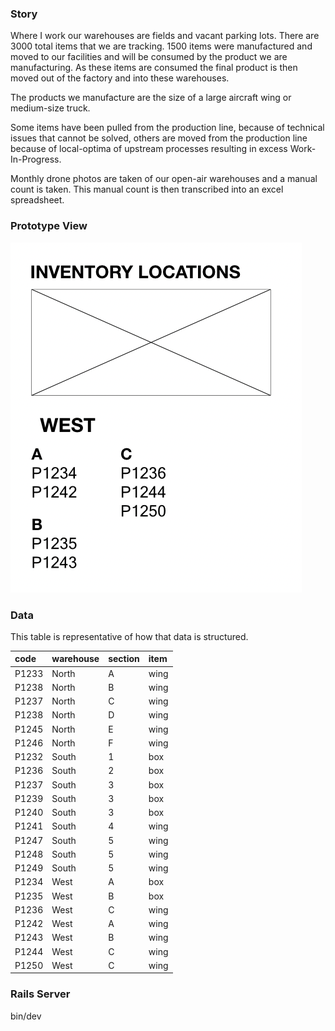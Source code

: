 
### Story
Where I work our warehouses are fields and vacant parking lots. There are 3000 total items that we are tracking.  1500 items were manufactured and moved to our facilities and will be consumed by the product we are manufacturing. As these items are consumed the final product is then moved out of the factory and into these warehouses. 

The products we manufacture are the size of a large aircraft wing or medium-size truck. 

Some items have been pulled from the production line, because of technical issues that cannot be solved, others are moved from the production line because of local-optima of upstream processes resulting in excess Work-In-Progress. 

Monthly drone photos are taken of our open-air warehouses and a manual count is taken. This manual count is then transcribed into an excel spreadsheet. 

### Prototype View
![Prototype View](./Prototype_View.png)

### Data
This table is representative of how that data is structured. 

| code  | warehouse | section | item |
| :---- | :-------- | :------ | :--- |
| P1233 | North     | A       | wing |
| P1238 | North     | B       | wing |
| P1237 | North     | C       | wing |
| P1238 | North     | D       | wing |
| P1245 | North     | E       | wing |
| P1246 | North     | F       | wing |
| P1232 | South     | 1       | box  |
| P1236 | South     | 2       | box  |
| P1237 | South     | 3       | box  |
| P1239 | South     | 3       | box  |
| P1240 | South     | 3       | box  |
| P1241 | South     | 4       | wing |
| P1247 | South     | 5       | wing |
| P1248 | South     | 5       | wing |
| P1249 | South     | 5       | wing |
| P1234 | West      | A       | box  |
| P1235 | West      | B       | box  |
| P1236 | West      | C       | wing |
| P1242 | West      | A       | wing |
| P1243 | West      | B       | wing |
| P1244 | West      | C       | wing |
| P1250 | West      | C       | wing |

### Rails Server
bin/dev

